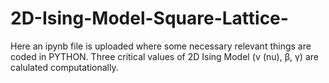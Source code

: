 # 2D-Ising-Model-Square-Lattice-
Here an ipynb file is uploaded where some necessary relevant things are coded in PYTHON. Three critical values of 2D Ising Model (ν (nu), β, γ) are calulated computationally.
